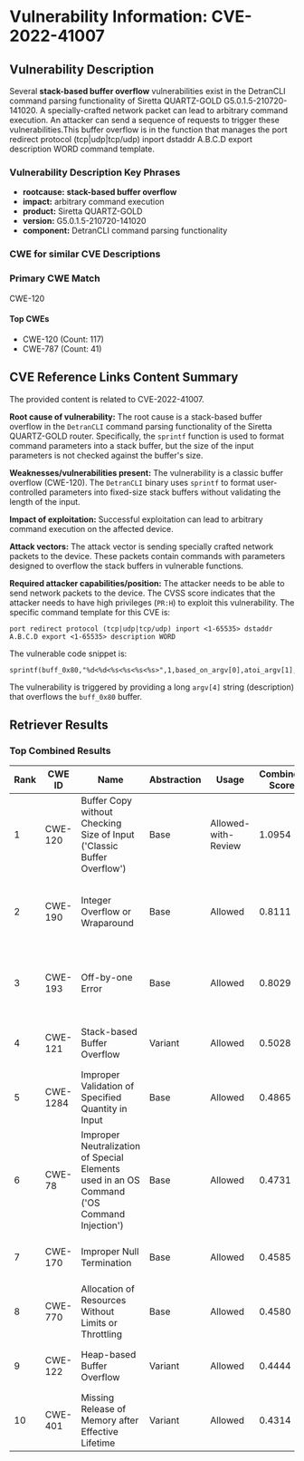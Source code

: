 # Vulnerability Information: CVE-2022-41007

## Vulnerability Description
Several **stack-based buffer overflow** vulnerabilities exist in the DetranCLI command parsing functionality of Siretta QUARTZ-GOLD G5.0.1.5-210720-141020. A specially-crafted network packet can lead to arbitrary command execution. An attacker can send a sequence of requests to trigger these vulnerabilities.This buffer overflow is in the function that manages the port redirect protocol (tcp|udp|tcp/udp) inport dstaddr A.B.C.D export description WORD command template.

### Vulnerability Description Key Phrases
- **rootcause:** **stack-based buffer overflow**
- **impact:** arbitrary command execution
- **product:** Siretta QUARTZ-GOLD
- **version:** G5.0.1.5-210720-141020
- **component:** DetranCLI command parsing functionality

### CWE for similar CVE Descriptions
### Primary CWE Match
CWE-120

#### Top CWEs
- CWE-120 (Count: 117)
- CWE-787 (Count: 41)

## CVE Reference Links Content Summary
The provided content is related to CVE-2022-41007.

**Root cause of vulnerability:**
The root cause is a stack-based buffer overflow in the `DetranCLI` command parsing functionality of the Siretta QUARTZ-GOLD router. Specifically, the `sprintf` function is used to format command parameters into a stack buffer, but the size of the input parameters is not checked against the buffer's size.

**Weaknesses/vulnerabilities present:**
The vulnerability is a classic buffer overflow (CWE-120). The `DetranCLI` binary uses `sprintf` to format user-controlled parameters into fixed-size stack buffers without validating the length of the input.

**Impact of exploitation:**
Successful exploitation can lead to arbitrary command execution on the affected device.

**Attack vectors:**
The attack vector is sending specially crafted network packets to the device. These packets contain commands with parameters designed to overflow the stack buffers in vulnerable functions.

**Required attacker capabilities/position:**
The attacker needs to be able to send network packets to the device. The CVSS score indicates that the attacker needs to have high privileges (`PR:H`) to exploit this vulnerability.
The specific command template for this CVE is:
```
port redirect protocol (tcp|udp|tcp/udp) inport <1-65535> dstaddr A.B.C.D export <1-65535> description WORD
```
The vulnerable code snippet is:
```
sprintf(buff_0x80,"%d<%d<%s<%s<%s<%s>",1,based_on_argv[0],atoi_argv[1],argv[2],atoi_argv[3],argv[4]);
```
The vulnerability is triggered by providing a long `argv[4]` string (description) that overflows the `buff_0x80` buffer.

## Retriever Results

### Top Combined Results

| Rank | CWE ID | Name | Abstraction | Usage | Combined Score | Retrievers | Individual Scores |
|------|--------|------|-------------|-------|---------------|------------|-------------------|
| 1 | CWE-120 | Buffer Copy without Checking Size of Input ('Classic Buffer Overflow') | Base | Allowed-with-Review | 1.0954 | dense, sparse, graph | dense: 0.693, sparse: 0.903, graph: 0.794 |
| 2 | CWE-190 | Integer Overflow or Wraparound | Base | Allowed | 0.8111 | dense, sparse, graph | dense: 0.565, sparse: 0.361, graph: 0.900 |
| 3 | CWE-193 | Off-by-one Error | Base | Allowed | 0.8029 | dense, sparse, graph | dense: 0.553, sparse: 0.347, graph: 0.918 |
| 4 | CWE-121 | Stack-based Buffer Overflow | Variant | Allowed | 0.5028 | dense, sparse | dense: 0.662, sparse: 0.373 |
| 5 | CWE-1284 | Improper Validation of Specified Quantity in Input | Base | Allowed | 0.4865 | dense, sparse | dense: 0.548, sparse: 0.371 |
| 6 | CWE-78 | Improper Neutralization of Special Elements used in an OS Command ('OS Command Injection') | Base | Allowed | 0.4731 | dense, sparse | dense: 0.603, sparse: 0.300 |
| 7 | CWE-170 | Improper Null Termination | Base | Allowed | 0.4585 | sparse, graph | sparse: 0.308, graph: 0.789 |
| 8 | CWE-770 | Allocation of Resources Without Limits or Throttling | Base | Allowed | 0.4580 | dense, sparse | dense: 0.545, sparse: 0.324 |
| 9 | CWE-122 | Heap-based Buffer Overflow | Variant | Allowed | 0.4444 | dense, sparse | dense: 0.582, sparse: 0.332 |
| 10 | CWE-401 | Missing Release of Memory after Effective Lifetime | Variant | Allowed | 0.4314 | dense, sparse | dense: 0.575, sparse: 0.314 |

